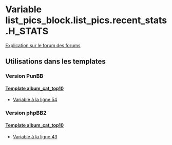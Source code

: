 # Variable list_pics_block.list_pics.recent_stats.H_STATS
[Explication sur le forum des forums](http://forum.forumactif.com/t294113-listing-des-variables#list_pics_block.list_pics.recent_stats.H_STATS)
## Utilisations dans les templates
### Version PunBB
#### [Template album_cat_top10](punbb/album_cat_top10.md)
* [Variable à la ligne 54](../punbb/album_cat_top10.tpl#L54)
### Version phpBB2
#### [Template album_cat_top10](subsilver/album_cat_top10.md)
* [Variable à la ligne 43](../subsilver/album_cat_top10.tpl#L43)